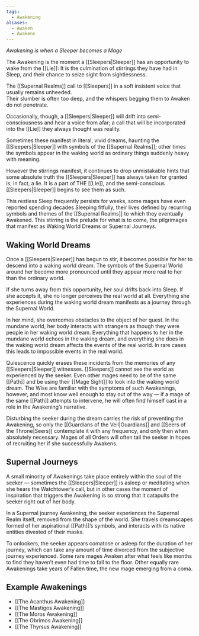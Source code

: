 ```yaml
---
tags:
  - Awakening
aliases:
  - Awaken
  - Awakens
---
```

_Awakening is when a Sleeper becomes a Mage_

The Awakening is the moment a [[Sleepers|Sleeper]] has an opportunity to wake from the [[Lie]]: 
It is the culmination of stirrings they have had in Sleep, and their chance to seize sight from sightlessness.

The [[Supernal Realms]] call to [[Sleepers]] in a soft insistent voice that usually remains unheeded. \
Their slumber is often too deep, and the whispers begging them to Awaken do not penetrate. 

Occasionally, though, a [[Sleepers|Sleeper]] will drift into semi-consciousness and hear a voice from afar; a call that will be incorporated into the [[Lie]] they always thought was reality.

Sometimes these manifest in literal, vivid dreams, haunting the [[Sleepers|Sleeper]] with symbols of the [[Supernal Realms]]; other times the symbols appear in the waking world as ordinary things suddenly heavy with meaning.

However the stirrings manifest, it continues to drop unmistakable hints that some absolute truth the [[Sleepers|Sleeper]] has always taken for granted is, in fact, a lie. It is a part of THE [[Lie]], and the semi-conscious [[Sleepers|Sleeper]] begins to see them as such.

This restless Sleep frequently persists for weeks, some mages have even reported spending decades Sleeping fitfully, their lives defined by recurring symbols and themes of the [[Supernal Realms]] to which they eventually Awakened. This stirring is the prelude for what is to come, the pilgrimages that manifest as Waking World Dreams or Supernal Journeys.

## Waking World Dreams
Once a [[Sleepers|Sleeper]] has begun to stir, it becomes possible for her to descend into a waking world dream. The symbols of the Supernal World around her become more pronounced until they appear more real to her than the ordinary world. 

If she turns away from this opportunity, her soul drifts back into Sleep. If she accepts it, she no longer perceives the real world at all. Everything she experiences during the waking world dream manifests as a journey through the Supernal World. 

In her mind, she overcomes obstacles to the object of her quest. In the mundane world, her body interacts with strangers as though they were people in her waking world dream. Everything that happens to her in the mundane world echoes in the waking dream, and everything she does in the waking world dream affects the events of the real world. In rare cases this leads to impossible events in the real world. 

Quiescence quickly erases these incidents from the memories of any [[Sleepers|Sleeper]] witnesses. [[Sleepers]] cannot see the world as experienced by the seeker. Even other mages need to be of the same [[Path]] and be using their [[Mage Sight]] to look into the waking world dream. The Wise are familiar with the symptoms of such Awakenings, however, and most know well enough to stay out of the way — if a mage of the same [[Path]] attempts to intervene, he will often find himself cast in a role in the Awakening’s narrative. 

Disturbing the seeker during the dream carries the risk of preventing the Awakening, so only the [[Guardians of the Veil|Guardians]] and [[Seers of the Throne|Seers]] contemplate it with any frequency, and only then when absolutely necessary. Mages of all Orders will often tail the seeker in hopes of recruiting her if she successfully Awakens.

## Supernal Journeys
A small minority of Awakenings take place entirely within the soul of the seeker — sometimes the [[Sleepers|Sleeper]] is asleep or meditating when she hears the Watchtower’s call, but in other cases the moment of inspiration that triggers the Awakening is so strong that it catapults the seeker right out of her body. 

In a Supernal journey Awakening, the seeker experiences the Supernal Realm itself, removed from the shape of the world. She travels dreamscapes formed of her aspirational [[Path]]’s symbols, and interacts with its native entities divested of their masks. 

To onlookers, the seeker appears comatose or asleep for the duration of her journey, which can take any amount of time divorced from the subjective journey experienced. Some rare mages Awaken after what feels like months to find they haven’t even had time to fall to the floor. Other equally rare Awakenings take years of Fallen time, the new mage emerging from a coma.

## Example Awakenings

- [[The Acanthus Awakening]]
- [[The Mastigos Awakening]]
- [[The Moros Awakening]]
- [[The Obrimos Awakening]]
- [[The Thyrsus Awakening]]
